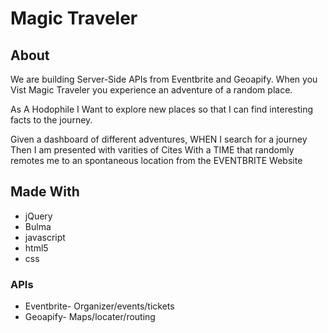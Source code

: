 # Magic Traveler
## About

We are building Server-Side APIs from Eventbrite and Geoapify. When you Vist Magic Traveler you experience an adventure of a random place.

As A Hodophile I Want to explore new places so that I can find interesting facts to the journey.

Given a dashboard of different adventures, WHEN I search for a journey Then I am presented with varities of Cites With a TIME that randomly remotes me to an spontaneous location from the EVENTBRITE Website

## Made With

* jQuery
* Bulma
* javascript
* html5
* css

### APIs

* Eventbrite- Organizer/events/tickets
* Geoapify- Maps/locater/routing

